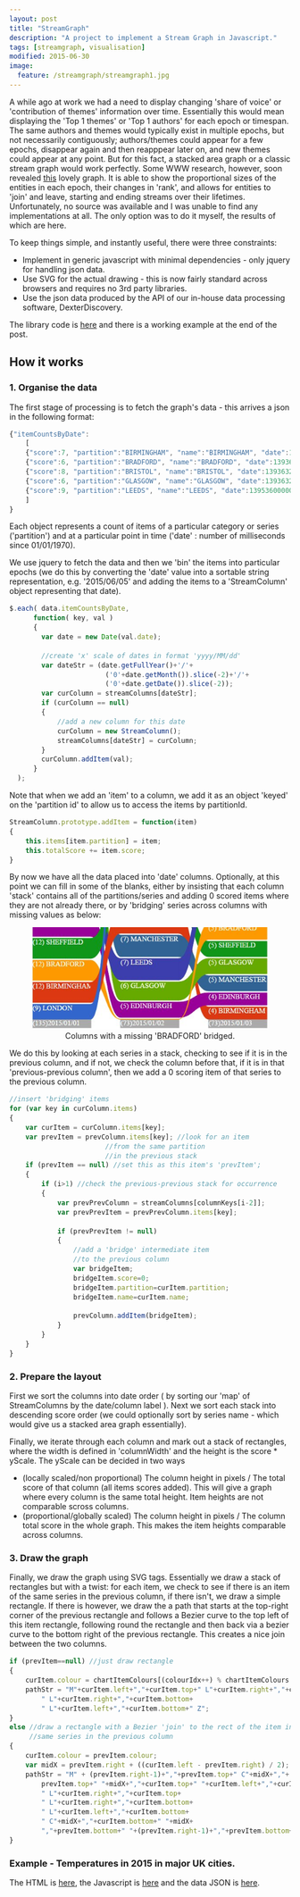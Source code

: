 ```yaml
---
layout: post
title: "StreamGraph"
description: "A project to implement a Stream Graph in Javascript."
tags: [streamgraph, visualisation]
modified: 2015-06-30
image:
  feature: /streamgraph/streamgraph1.jpg
---
```


A while ago at work we had a need to display changing 'share of voice' or 'contribution of themes' information over time. 
Essentially this would mean displaying the 'Top 1 themes' or 'Top 1 authors' for each epoch or timespan. The same authors and themes would typically exist in multiple epochs, but not necessarily contiguously; authors/themes could appear for a few epochs, disappear again and then reapppear later on, and new themes could appear at any point.
But for this fact, a stacked area graph or a classic stream graph would work perfectly. Some WWW research, however, soon revealed <a href="http://www.xach.com/moviecharts/" target="_blank">this</a> lovely graph. It is able to show the proportional sizes of the entities in each epoch, their changes in 'rank', and allows for entities to 'join' and leave, starting and ending streams over their lifetimes.
Unfortunately, no source was available and I was unable to find any implementations at all. The only option was to do it myself, the results of which are here. 

To keep things simple, and instantly useful, there were three constraints:

* Implement in generic javascript with minimal dependencies - only jquery for handling json data.
* Use SVG for the actual drawing - this is now fairly standard across browsers and requires no 3rd party libraries.
* Use the json data produced by the API of our in-house data processing software, DexterDiscovery.

The library code is <a href="streamgraph.js">here</a> and there is a working example at the end of the post. 

## How it works

### 1. Organise the data

The first stage of processing is to fetch the graph's data - this arrives a json in the following format:

```javascript
{"itemCountsByDate":
	[
	{"score":7, "partition":"BIRMINGHAM", "name":"BIRMINGHAM", "date":1393632000000},
	{"score":6, "partition":"BRADFORD", "name":"BRADFORD", "date":1393632000000},
	{"score":8, "partition":"BRISTOL", "name":"BRISTOL", "date":1393632000000},
	{"score":6, "partition":"GLASGOW", "name":"GLASGOW", "date":1393632000000}...
	{"score":9, "partition":"LEEDS", "name":"LEEDS", "date":1395360000000}
	]
}
```

Each object represents a count of items of a particular category or series ('partition') and at a particular point in time ('date' : number of milliseconds since 01/01/1970).

We use jquery to fetch the data and then we 'bin' the items into particular epochs (we do this by converting the 'date' value into a sortable string representation, e.g. '2015/06/05' and adding the items to a 'StreamColumn' object representing that date).
 
```javascript
$.each( data.itemCountsByDate, 
	  function( key, val ) 
	  {
		var date = new Date(val.date);
		
		//create 'x' scale of dates in format 'yyyy/MM/dd'
		var dateStr = (date.getFullYear()+'/'+
						('0'+date.getMonth()).slice(-2)+'/'+
						('0'+date.getDate()).slice(-2));
		var curColumn = streamColumns[dateStr];
		if (curColumn == null)
		{
			//add a new column for this date
			curColumn = new StreamColumn();
			streamColumns[dateStr] = curColumn;
		}
		curColumn.addItem(val);
	  }
  );
```	  
Note that when we add an 'item' to a column, we add it as an object 'keyed' on the 'partition id' to allow us to access the items by partitionId.

```javascript
StreamColumn.prototype.addItem = function(item)
{
	this.items[item.partition] = item;
	this.totalScore += item.score;
}
```
	
By now we have all the data placed into 'date' columns. Optionally, at this point we can fill in some of the blanks, either by insisting that each column 'stack' contains all of the partitions/series and adding 0 scored items where they are not already there, or by 'bridging' series across columns with missing values as below:

<center><figure>
	<img src="/images/streamgraph/bridge.jpg" alt=""/>
	<figcaption>Columns with a missing 'BRADFORD' bridged.</figcaption>
</figure></center>

We do this by looking at each series in a stack, checking to see if it is in the previous column, and if not, we check the column before that, if it is in that 'previous-previous column', then we add a 0 scoring item of that series to the previous column.

```javascript
//insert 'bridging' items
for (var key in curColumn.items) 
{
	var curItem = curColumn.items[key];
	var prevItem = prevColumn.items[key]; //look for an item 
						//from the same partition 
						//in the previous stack
	if (prevItem == null) //set this as this item's 'prevItem';
	{
		if (i>1) //check the previous-previous stack for occurrence
		{
			var prevPrevColumn = streamColumns[columnKeys[i-2]];
			var prevPrevItem = prevPrevColumn.items[key];
		
			if (prevPrevItem != null)
			{
				//add a 'bridge' intermediate item 
				//to the previous column
				var bridgeItem;
				bridgeItem.score=0;
				bridgeItem.partition=curItem.partition;
				bridgeItem.name=curItem.name;
				
				prevColumn.addItem(bridgeItem);
			}
		}
	}
}
```
### 2. Prepare the layout

First we sort the columns into date order ( by sorting our 'map' of StreamColumns by the date/column label ). Next we sort each stack into descending score order (we could optionally sort by series name - which would give us a stacked area graph essentially).

Finally, we iterate through each column and mark out a stack of rectangles, where the width is defined in 'columnWidth' and the height is the score * yScale. The yScale can be decided in two ways

* (locally scaled/non proportional) The column height in pixels / The total score of that column (all items scores added). This will give a graph where every column is the same total height. Item heights are not comparable scross columns.
* (proportional/globally scaled) The column height in pixels / The column total score in the whole graph. This makes the item heights comparable across columns.

### 3. Draw the graph

Finally, we draw the graph using SVG tags. Essentially we draw a stack of rectangles but with a twist: for each item, we check to see if there is an item of the same series in the previous column, if there isn't, we draw a simple rectangle. If there is however, we draw the a path that starts at the top-right corner of the previous rectangle and follows a Bezier curve to the top left of this item rectangle, following round the rectangle and then back via a bezier curve to the bottom right of the previous rectangle. This creates a nice join between the two columns.

```javascript
if (prevItem==null) //just draw rectangle
{
	curItem.colour = chartItemColours[(colourIdx++) % chartItemColours.length];
	pathStr = "M"+curItem.left+","+curItem.top+" L"+curItem.right+","+curItem.top+
		" L"+curItem.right+","+curItem.bottom+
		" L"+curItem.left+","+curItem.bottom+" Z";
}
else //draw a rectangle with a Bezier 'join' to the rect of the item in the 
	 //same series in the previous column
{
	curItem.colour = prevItem.colour;
	var midX = prevItem.right + ((curItem.left - prevItem.right) / 2);
	pathStr = "M" + (prevItem.right-1)+","+prevItem.top+" C"+midX+","+
		prevItem.top+" "+midX+","+curItem.top+" "+curItem.left+","+curItem.top+
		" L"+curItem.right+","+curItem.top+
		" L"+curItem.right+","+curItem.bottom+
		" L"+curItem.left+","+curItem.bottom+
		" C"+midX+","+curItem.bottom+" "+midX+
		","+prevItem.bottom+" "+(prevItem.right-1)+","+prevItem.bottom+" Z";
}
```
	
### Example - Temperatures in 2015 in major UK cities. 

The HTML is <a href="/streamgraph/streamgraph.html" target="_blank">here</a>, the Javascript is <a href="/streamgraph/streamgraph.js" target="_blank">here</a> and the data JSON is <a href="/streamgraph/weather-daily-temps-2015-H1.json" target="_blank">here</a>.